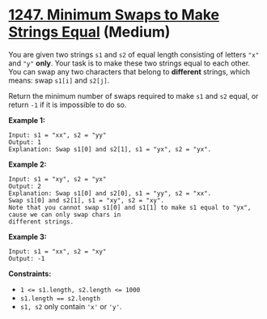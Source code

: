 # [1247. Minimum Swaps to Make Strings Equal][link] (Medium)

[link]: https://leetcode.com/problems/minimum-swaps-to-make-strings-equal/

You are given two strings `s1` and `s2` of equal length consisting of letters `"x"` and `"y"`
**only**. Your task is to make these two strings equal to each other. You can swap any two
characters that belong to **different** strings, which means: swap `s1[i]` and `s2[j]`.

Return the minimum number of swaps required to make `s1` and `s2` equal, or return `-1` if it is
impossible to do so.

**Example 1:**

```
Input: s1 = "xx", s2 = "yy"
Output: 1
Explanation: Swap s1[0] and s2[1], s1 = "yx", s2 = "yx".
```

**Example 2:**

```
Input: s1 = "xy", s2 = "yx"
Output: 2
Explanation: Swap s1[0] and s2[0], s1 = "yy", s2 = "xx".
Swap s1[0] and s2[1], s1 = "xy", s2 = "xy".
Note that you cannot swap s1[0] and s1[1] to make s1 equal to "yx", cause we can only swap chars in
different strings.
```

**Example 3:**

```
Input: s1 = "xx", s2 = "xy"
Output: -1
```

**Constraints:**

- `1 <= s1.length, s2.length <= 1000`
- `s1.length == s2.length`
- `s1, s2` only contain `'x'` or `'y'`.
